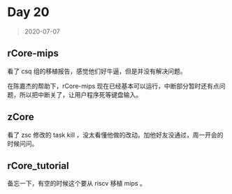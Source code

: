 # Day 20

> 2020-07-07

## rCore-mips

看了 csq 组的移植报告，感觉他们好牛逼，但是并没有解决问题。

在陈嘉杰的帮助下，rCore-mips 现在已经基本可以运行，中断部分暂时还有点问题，所以把中断关了，让用户程序死等键盘输入。

## zCore

看了 zsc 修改的 task kill ，没太看懂他做的改动。加他好友没通过，周一开会的时候问问。

## rCore_tutorial

备忘一下，有空的时候这个要从 riscv 移植 mips 。
